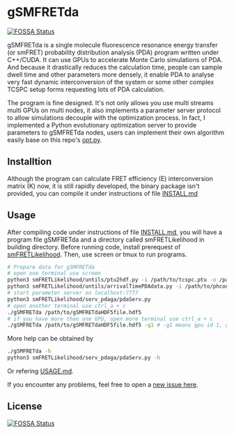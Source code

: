 # gSMFRETda
[![FOSSA Status](https://app.fossa.com/api/projects/git%2Bgithub.com%2Fliu-kan%2FgSMFRETda.svg?type=shield)](https://app.fossa.com/projects/git%2Bgithub.com%2Fliu-kan%2FgSMFRETda?ref=badge_shield)


gSMFRETda is a single molecule fluorescence resonance energy transfer (or smFRET) probability distribution analysis (PDA) program written under C++/CUDA. It can use GPUs to accelerate Monte Carlo simulations of PDA. And because it drastically reduces the calculation time, people can sample dwell time and other parameters more densely, it enable PDA to analyse very fast dynamic interconversion of the system or some other complex TCSPC setup forms requesting lots of PDA calculation.

The program is fine designed. It's not only allows you use multi streams multi GPUs on multi nodes, it also implements a parameter server protocol to allow simulations decouple with the optimization process. In fact, I implemented a Python evolutionary optimization server to provide parameters to gSMFRETda nodes, users can implement their own algorithm easily base on this repo's [opt.py](https://github.com/liu-kan/smFRETLikelihood/blob/gSMFRETda/serv_pdaga/opt.py).

## Installtion

Although the program can calculate FRET efficiency (E) interconversion matrix (K) now, it is still rapidly developed, the binary package isn't provided, you can compile it under instructions of file [INSTALL.md](INSTALL.md)

## Usage

After compiling code under instructions of file [INSTALL.md](INSTALL.md), you will have a program file gSMFRETda and a directory called smFRETLikelihood in building directory. Before running code, install prerequest of [smFRETLikelihood](https://github.com/liu-kan/smFRETLikelihood/blob/gSMFRETda/README.md). Then, use screen or tmux to run programs.

```bash
# Prepare data for gSMFRETda
# open one terminal use screen
python3 smFRETLikelihood/untils/ptu2hdf.py -i /path/to/tcspc.ptu -o /path/to/phconvertHDF5file.h5
python3 smFRETLikelihood/untils/arrivalTimePDAdata.py -i /path/to/phconvertHDF5file.h5 -o /path/to/gSMFRETdaHDF5file.hdf5
# start parameter server on localhost:7777
python3 smFRETLikelihood/serv_pdaga/pdaServ.py
# open another terminal use ctrl_a + c
./gSMFRETda /path/to/gSMFRETdaHDF5file.hdf5
# if you have more than one GPU, open more terminal use ctrl_a + c
./gSMFRETda /path/to/gSMFRETdaHDF5file.hdf5 -g1 # -g1 means gpu id 1, gpu id start from 0
```
More help can be obtained by 
```bash 
./gSMFRETda -h
python3 smFRETLikelihood/serv_pdaga/pdaServ.py -h
```
Or refering [USAGE.md](USAGE.md).

If you encounter any problems, feel free to open a [new issue here](https://github.com/liu-kan/gSMFRETda/issues).

## License
[![FOSSA Status](https://app.fossa.com/api/projects/git%2Bgithub.com%2Fliu-kan%2FgSMFRETda.svg?type=large)](https://app.fossa.com/projects/git%2Bgithub.com%2Fliu-kan%2FgSMFRETda?ref=badge_large)